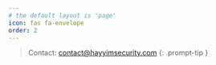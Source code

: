 ```yaml
---
# the default layout is 'page'
icon: fas fa-envelope
order: 2
---
```


> Contact: [contact@hayyimsecurity.com](mailto:grypwn@gmail.com)
{: .prompt-tip }

